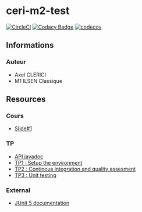 # ceri-m2-test
[![CircleCI](https://circleci.com/gh/axelclerici/ceri-m1-test-2017.svg?style=svg)](https://circleci.com/gh/axelclerici/ceri-m1-test-2017) [![Codacy Badge](https://api.codacy.com/project/badge/Grade/e4e3aa9255fa4181b65ff95626bef6c1)](https://www.codacy.com/app/axelclerici/ceri-m1-test-2017?utm_source=github.com&amp;utm_medium=referral&amp;utm_content=axelclerici/ceri-m1-test-2017&amp;utm_campaign=Badge_Grade) [![codecov](https://codecov.io/gh/axelclerici/ceri-m1-test-2017/branch/master/graph/badge.svg)](https://codecov.io/gh/axelclerici/ceri-m1-test-2017)

## Informations

### Auteur

- Axel CLERICI
- M1 ILSEN Classique

## Resources

### Cours

- [Slide#1](https://github.com/Faylixe/ceri-m2-test-2017/blob/master/docs/cours.pdf)

### TP

- [API javadoc](http://faylixe.fr/ceri-m1-test-2017/javadoc)
- [TP1 : Setup the environment](https://github.com/Faylixe/ceri-m2-test-2017/blob/master/docs/tp1.md)
- [TP2 : Continous integration and quality assesment](https://github.com/Faylixe/ceri-m2-test-2017/blob/master/docs/tp2.md)
- [TP3 : Unit testing](https://github.com/Faylixe/ceri-m2-test-2017/blob/master/docs/tp3.md)

### External

- [JUnit 5 documentation](http://junit.org/junit5/docs/current/user-guide)
